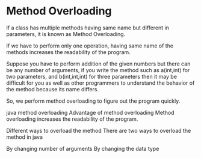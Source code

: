 # Method Overloading

If a class has multiple methods having same name but different in parameters, it is known as Method Overloading.

If we have to perform only one operation, having same name of the methods increases the readability of the program.

Suppose you have to perform addition of the given numbers but there can be any number of arguments, if you write the method such as a(int,int) for two parameters, and b(int,int,int) for three parameters then it may be difficult for you as well as other programmers to understand the behavior of the method because its name differs.

So, we perform method overloading to figure out the program quickly.

java method overloading
Advantage of method overloading
Method overloading increases the readability of the program.

Different ways to overload the method
There are two ways to overload the method in java

By changing number of arguments
By changing the data type
